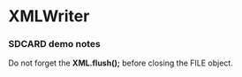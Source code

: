# XMLWriter 

### SDCARD demo notes

Do not forget the **XML.flush();**  before closing the FILE object.

